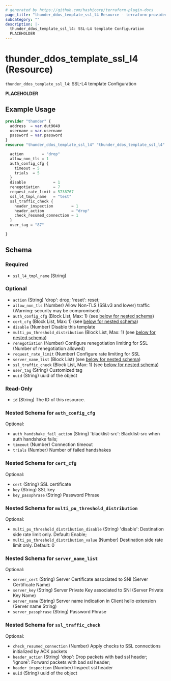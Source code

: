 ```yaml
---
# generated by https://github.com/hashicorp/terraform-plugin-docs
page_title: "thunder_ddos_template_ssl_l4 Resource - terraform-provider-thunder"
subcategory: ""
description: |-
  thunder_ddos_template_ssl_l4: SSL-L4 template Configuration
  PLACEHOLDER
---
```


# thunder_ddos_template_ssl_l4 (Resource)

`thunder_ddos_template_ssl_l4`: SSL-L4 template Configuration

__PLACEHOLDER__

## Example Usage

```terraform
provider "thunder" {
  address  = var.dut9049
  username = var.username
  password = var.password
}
resource "thunder_ddos_template_ssl_l4" "thunder_ddos_template_ssl_l4" {

  action        = "drop"
  allow_non_tls = 1
  auth_config_cfg {
    timeout = 5
    trials  = 5
  }
  disable            = 1
  renegotiation      = 7
  request_rate_limit = 5738767
  ssl_l4_tmpl_name   = "test"
  ssl_traffic_check {
    header_inspection        = 1
    header_action            = "drop"
    check_resumed_connection = 1
  }
  user_tag = "87"

}
```

<!-- schema generated by tfplugindocs -->
## Schema

### Required

- `ssl_l4_tmpl_name` (String)

### Optional

- `action` (String) 'drop': drop; 'reset': reset;
- `allow_non_tls` (Number) Allow Non-TLS (SSLv3 and lower) traffic (Warning: security may be compromised)
- `auth_config_cfg` (Block List, Max: 1) (see [below for nested schema](#nestedblock--auth_config_cfg))
- `cert_cfg` (Block List, Max: 1) (see [below for nested schema](#nestedblock--cert_cfg))
- `disable` (Number) Disable this template
- `multi_pu_threshold_distribution` (Block List, Max: 1) (see [below for nested schema](#nestedblock--multi_pu_threshold_distribution))
- `renegotiation` (Number) Configure renegotiation limiting for SSL (Number of renegotiation allowed)
- `request_rate_limit` (Number) Configure rate limiting for SSL
- `server_name_list` (Block List) (see [below for nested schema](#nestedblock--server_name_list))
- `ssl_traffic_check` (Block List, Max: 1) (see [below for nested schema](#nestedblock--ssl_traffic_check))
- `user_tag` (String) Customized tag
- `uuid` (String) uuid of the object

### Read-Only

- `id` (String) The ID of this resource.

<a id="nestedblock--auth_config_cfg"></a>
### Nested Schema for `auth_config_cfg`

Optional:

- `auth_handshake_fail_action` (String) 'blacklist-src': Blacklist-src when auth handshake fails;
- `timeout` (Number) Connection timeout
- `trials` (Number) Number of failed handshakes


<a id="nestedblock--cert_cfg"></a>
### Nested Schema for `cert_cfg`

Optional:

- `cert` (String) SSL certificate
- `key` (String) SSL key
- `key_passphrase` (String) Password Phrase


<a id="nestedblock--multi_pu_threshold_distribution"></a>
### Nested Schema for `multi_pu_threshold_distribution`

Optional:

- `multi_pu_threshold_distribution_disable` (String) 'disable': Destination side rate limit only. Default: Enable;
- `multi_pu_threshold_distribution_value` (Number) Destination side rate limit only. Default: 0


<a id="nestedblock--server_name_list"></a>
### Nested Schema for `server_name_list`

Optional:

- `server_cert` (String) Server Certificate associated to SNI (Server Certificate Name)
- `server_key` (String) Server Private Key associated to SNI (Server Private Key Name)
- `server_name` (String) Server name indication in Client hello extension (Server name String)
- `server_passphrase` (String) Password Phrase


<a id="nestedblock--ssl_traffic_check"></a>
### Nested Schema for `ssl_traffic_check`

Optional:

- `check_resumed_connection` (Number) Apply checks to SSL connections initialized by ACK packets
- `header_action` (String) 'drop': Drop packets with bad ssl header; 'ignore': Forward packets with bad ssl header;
- `header_inspection` (Number) Inspect ssl header
- `uuid` (String) uuid of the object


